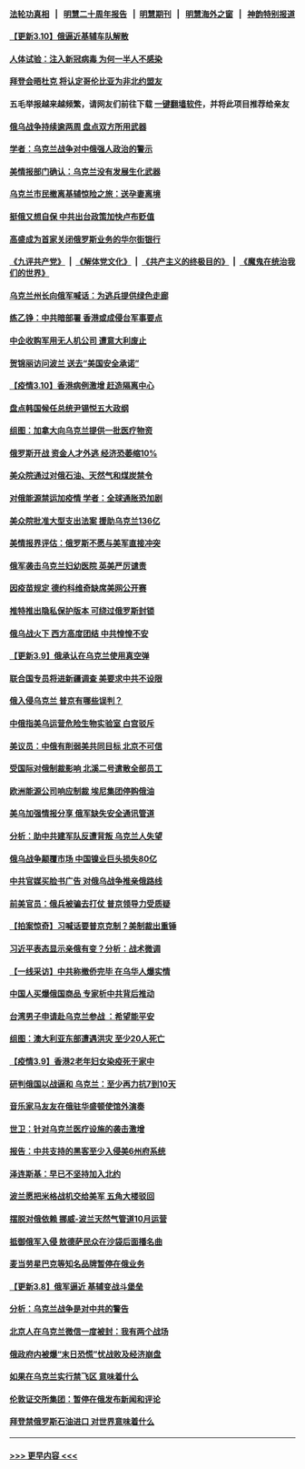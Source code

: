 #### [法轮功真相](https://github.com/gfw-breaker/truth/blob/master/README.md?t=0) &nbsp;&nbsp;|&nbsp;&nbsp; [明慧二十周年报告](https://github.com/gfw-breaker/mh-reports/blob/master/README.md?t=0) &nbsp;&nbsp;|&nbsp;&nbsp;[明慧期刊](https://github.com/gfw-breaker/mh-qikan) &nbsp;&nbsp;|&nbsp;&nbsp; [明慧海外之窗](https://github.com/gfw-breaker/mh-news/blob/master/README.md?t=0) &nbsp;&nbsp;|&nbsp;&nbsp; [神韵特别报道](https://github.com/gfw-breaker/mh-news/blob/master/shenyun.md?t=0)
#### [【更新3.10】俄逼近基辅车队解散](../pages/nsc418/n13636795.md?t=03111302) 
#### [人体试验：注入新冠病毒 为何一半人不感染](../pages/nsc418/n13616746.md?t=03111302) 
#### [拜登会晤杜克 将认定哥伦比亚为非北约盟友](../pages/nsc418/n13637755.md?t=03111302) 
#### 五毛举报越来越频繁，请网友们前往下载 [一键翻墙软件](https://github.com/gfw-breaker/ssr-accounts)，并将此项目推荐给亲友
#### [俄乌战争持续逾两周 盘点双方所用武器](../pages/nsc418/n13637665.md?t=03111302) 
#### [学者：乌克兰战争对中俄强人政治的警示](../pages/nsc418/n13637397.md?t=03111302) 
#### [美情报部门确认：乌克兰没有发展生化武器](../pages/nsc418/n13637403.md?t=03111302) 
#### [乌克兰市民撤离基辅惊险之旅：送孕妻离境](../pages/nsc418/n13637407.md?t=03111302) 
#### [挺俄又想自保 中共出台政策加快卢布贬值](../pages/nsc418/n13637457.md?t=03111302) 
#### [高盛成为首家关闭俄罗斯业务的华尔街银行](../pages/nsc418/n13636680.md?t=03111302) 
#### [《九评共产党》](https://github.com/begood0513/9ping.md/blob/master/README.md) &nbsp;|&nbsp; [《解体党文化》](../../../../jtdwh.md/blob/master/README.md)  &nbsp;|&nbsp; [《共产主义的终极目的》](../../../../gczydzjmd.md/blob/master/README.md) &nbsp;|&nbsp; [《魔鬼在统治我们的世界》](../../../../mgztzwmdsj.md/blob/master/README.md) 
#### [乌克兰州长向俄军喊话：为逃兵提供绿色走廊](../pages/nsc418/n13637264.md?t=03111302) 
#### [练乙铮：中共暗部署 香港或成侵台军事要点](../pages/nsc418/n13636735.md?t=03111302) 
#### [中企收购军用无人机公司 遭意大利废止](../pages/nsc418/n13637136.md?t=03111302) 
#### [贺锦丽访问波兰 送去“美国安全承诺”](../pages/nsc418/n13636811.md?t=03111302) 
#### [【疫情3.10】香港病例激增 赶造隔离中心](../pages/nsc418/n13636257.md?t=03111302) 
#### [盘点韩国候任总统尹锡悦五大政纲](../pages/nsc418/n13634541.md?t=03111302) 
#### [组图：加拿大向乌克兰提供一批医疗物资](../pages/nsc418/n13635959.md?t=03111302) 
#### [俄罗斯开战 资金人才外逃 经济恐萎缩10%](../pages/nsc418/n13636310.md?t=03111302) 
#### [美众院通过对俄石油、天然气和煤炭禁令](../pages/nsc418/n13636050.md?t=03111302) 
#### [对俄能源禁运加疫情 学者：全球通胀恐加剧](../pages/nsc418/n13635972.md?t=03111302) 
#### [美众院批准大型支出法案 援助乌克兰136亿](../pages/nsc418/n13635773.md?t=03111302) 
#### [美情报界评估：俄罗斯不愿与美军直接冲突](../pages/nsc418/n13634923.md?t=03111302) 
#### [俄军袭击乌克兰妇幼医院 英美严厉谴责](../pages/nsc418/n13635375.md?t=03111302) 
#### [因疫苗规定 德约科维奇缺席美网公开赛](../pages/nsc418/n13635188.md?t=03111302) 
#### [推特推出隐私保护版本 可绕过俄罗斯封锁](../pages/nsc418/n13635019.md?t=03111302) 
#### [俄乌战火下 西方高度团结 中共惶惶不安](../pages/nsc418/n13634972.md?t=03111302) 
#### [【更新3.9】俄承认在乌克兰使用真空弹](../pages/nsc418/n13633543.md?t=03111302) 
#### [联合国专员将进新疆调查 美要求中共不设限](../pages/nsc418/n13634722.md?t=03111302) 
#### [俄入侵乌克兰 普京有哪些误判？](../pages/nsc418/n13634385.md?t=03111302) 
#### [中俄指美乌运营危险生物实验室 白宫驳斥](../pages/nsc418/n13634556.md?t=03111302) 
#### [美议员：中俄有削弱美共同目标 北京不可信](../pages/nsc418/n13634770.md?t=03111302) 
#### [受国际对俄制裁影响 北溪二号遣散全部员工](../pages/nsc418/n13634956.md?t=03111302) 
#### [欧洲能源公司响应制裁 埃尼集团停购俄油](../pages/nsc418/n13634364.md?t=03111302) 
#### [美乌加强情报分享 俄军缺失安全通讯管道](../pages/nsc418/n13634623.md?t=03111302) 
#### [分析：助中共建军队反遭背叛 乌克兰人失望](../pages/nsc418/n13634391.md?t=03111302) 
#### [俄乌战争颠覆市场 中国镍业巨头损失80亿](../pages/nsc418/n13634310.md?t=03111302) 
#### [中共官媒买脸书广告 对俄乌战争推亲俄路线](../pages/nsc418/n13634149.md?t=03111302) 
#### [前美官员：俄兵被骗去打仗 普京领导力受质疑](../pages/nsc418/n13634235.md?t=03111302) 
#### [【拍案惊奇】习喊话要普京克制？美制裁出重锤](../pages/nsc418/n13633724.md?t=03111302) 
#### [习近平表态显示亲俄有变？分析：战术微调](../pages/nsc418/n13633818.md?t=03111302) 
#### [【一线采访】中共称撤侨完毕 在乌华人爆实情](../pages/nsc418/n13633359.md?t=03111302) 
#### [中国人买爆俄国商品 专家析中共背后推动](../pages/nsc418/n13634066.md?t=03111302) 
#### [台湾男子申请赴乌克兰参战 ：希望能平安](../pages/nsc418/n13629986.md?t=03111302) 
#### [组图：澳大利亚东部遭遇洪灾 至少20人死亡](../pages/nsc418/n13633260.md?t=03111302) 
#### [【疫情3.9】香港2老年妇女染疫死于家中](../pages/nsc418/n13633176.md?t=03111302) 
#### [研判俄国以战逼和 乌克兰：至少再力抗7到10天](../pages/nsc418/n13633437.md?t=03111302) 
#### [音乐家马友友在俄驻华盛顿使馆外演奏](../pages/nsc418/n13633317.md?t=03111302) 
#### [世卫：针对乌克兰医疗设施的袭击激增](../pages/nsc418/n13633089.md?t=03111302) 
#### [报告：中共支持的黑客至少入侵美6州府系统](../pages/nsc418/n13632763.md?t=03111302) 
#### [泽连斯基：早已不坚持加入北约](../pages/nsc418/n13632742.md?t=03111302) 
#### [波兰愿把米格战机交给美军 五角大楼驳回](../pages/nsc418/n13631377.md?t=03111302) 
#### [摆脱对俄依赖 挪威-波兰天然气管道10月运营](../pages/nsc418/n13632041.md?t=03111302) 
#### [抵御俄军入侵 敖德萨民众在沙袋后面播名曲](../pages/nsc418/n13631908.md?t=03111302) 
#### [麦当劳星巴克等知名品牌暂停在俄业务](../pages/nsc418/n13632099.md?t=03111302) 
#### [【更新3.8】俄军逼近 基辅变战斗堡垒](../pages/nsc418/n13630643.md?t=03111302) 
#### [分析：乌克兰战争是对中共的警告](../pages/nsc418/n13631711.md?t=03111302) 
#### [北京人在乌克兰微信一度被封：我有两个战场](../pages/nsc418/n13631788.md?t=03111302) 
#### [俄政府内被爆“末日恐慌”忧战败及经济崩盘](../pages/nsc418/n13629102.md?t=03111302) 
#### [如果在乌克兰实行禁飞区 意味着什么](../pages/nsc418/n13631435.md?t=03111302) 
#### [伦敦证交所集团：暂停在俄发布新闻和评论](../pages/nsc418/n13631258.md?t=03111302) 
#### [拜登禁俄罗斯石油进口 对世界意味着什么](../pages/nsc418/n13631319.md?t=03111302) 

----
#### [ >>> 更早内容 <<< ](../indexes/nsc418-earlier.md)
